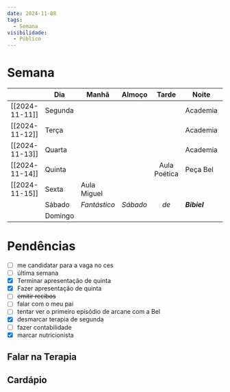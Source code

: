 ```yaml
---
date: 2024-11-08
tags:
  - Semana
visibilidade:
  - Público
---
```

# Semana
|                | **Dia** | Manhã        | Almoço   |    Tarde     | Noite        |             |
| -------------- | ------- | ------------ | -------- |:------------:| ------------ | ----------- |
| [[2024-11-11]] | Segunda |              |          |              | Academia     | Terapia     |
| [[2024-11-12]] | Terça   |              |          |              | Academia     |             |
| [[2024-11-13]] | Quarta  |              |          |              | Academia     |             |
| [[2024-11-14]] | Quinta  |              |          | Aula Poética | Peça Bel     | girio       |
| [[2024-11-15]] | Sexta   | Aula Miguel  |          |              |              |             |
|                | Sábado  | _Fantástico_ | _Sábado_ |     _de_     | _**Bibiel**_ | _**e Bel**_ |
|                | Domingo |              |          |              |              |             |


# Pendências
- [ ] me candidatar para a vaga no ces
- [ ] última semana
- [x] Terminar apresentação de quinta
- [x] Fazer apresentação de quinta
- [ ] ~~emitir recibos~~
- [ ] falar com o meu pai
- [ ] tentar ver o primeiro episódio de arcane com a Bel
- [x] desmarcar terapia de segunda
- [ ] fazer contabilidade
- [x] marcar nutricionista

## Falar na Terapia

## Cardápio

